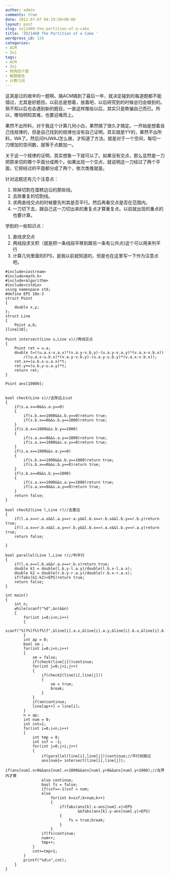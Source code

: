 ```yaml
---
author: admin
comments: true
date: 2012-07-07 04:19:58+00:00
layout: post
slug: zoj1460-the-partition-of-a-cake
title: 'ZOJ1460 The Partition of a Cake '
wordpress_id: 124
categories:
- ACM
- Zoj
tags:
- ACM
- Zoj
- 狗狗四十题
- 解题报告
- 计算几何
---
```


这真是过的艰辛的一题啊。搞ACM搞到了最后一年，就决定碰到的每道题都不能错过，尤其是好题目。以前总是想着，放着吧，以后研究到的时候总归会做到的。熟不知以后也会遇到新的题目，一直这样推给以后，其实只是欺骗自己而已。所以，哪怕明知其难，也要迎难而上。

果然不出所料，对于我这个计算几何小白，果然搞了很久才搞定。一开始是想着自己找规律的，但是自己找到的规律也没有自己证明，其实就是YY的，果然不出所料，WA了。然后问HJWAJ怎么做，才知道了方法。就是对于一个空间，每切一刀增加的空间数，就等于点数加一。

关于这一个规律的证明，其实想象一下就可以了。如果没有交点，那么显然是一刀把原来切的哪个平面分成两个。如果出现一个交点，就说明这一刀经过了两个平面，它把经过的平面都分成了两个，依次类推就是。

针对这题还有几个注意点：

1. 除掉切割在蛋糕边沿的那些线。
2. 去除重复的切割线。
3. 求两直线交点的时候要先判其是否平行。然后再看交点是否在范围内。
4. 一刀切下去，跟自己这一刀切出来的重复点才算重复点。以前就出现的重点的也要计算。

学到的一些知识点：

1. 直线求交点
2. 两线段求叉积（就是把一条线段平移到跟另一条有公共点)这个可以用来判平行
3. 计算几何里面的EPS，是我以前就知道的，但是也在这里写一下作为注意点吧。


```
#include<iostream>
#include<math.h>
#include<algorithm>
#include<cstdio>
using namespace std;
#define EPS 10e-3
struct Point 
{
	double x,y;
};
struct Line
{
	Point a,b;
}line[10];

Point intersect(Line u,Line v)//两线交点
{
	Point ret = u.a;
	double t=((u.a.x-v.a.x)*(v.a.y-v.b.y)-(u.a.y-v.a.y)*(v.a.x-v.b.x))
		/((u.a.x-u.b.x)*(v.a.y-v.b.y)-(u.a.y-u.b.y)*(v.a.x-v.b.x));
	ret.x+=(u.b.x-u.a.x)*t;
	ret.y+=(u.b.y-u.a.y)*t;
	return ret;
}

Point ans[10000];


bool check(Line s)//去除边上cut
{
	if(s.a.x==0&&s.a.y==0)
	{
		if(s.b.x==1000&&s.b.y==0)return true;
		if(s.b.x==0&&s.b.y==1000)return true;
	}
	if(s.b.x==1000&&s.b.y==1000)
	{
		if(s.a.x==0&&s.a.y==1000)return true;
		if(s.a.x==1000&&s.a.y==0)return true;
	}
	if(s.a.x==1000&&s.a.y==0)
	{
		if(s.b.x==1000&&s.b.y==1000)return true;
		if(s.b.x==0&&s.b.y==0)return true;
	}
	if(s.b.x==0&&s.b.y==1000)
	{
		if(s.a.x==1000&&s.a.y==1000)return true;
		if(s.a.x==0&&s.a.y==0)return true;
	}
	return false;
}

bool check2(Line l,Line r)//去重边
{
	if(l.a.x==r.a.x&&l.a.y==r.a.y&&l.b.x==r.b.x&&l.b.y==r.b.y)return true;
	if(l.a.x==r.b.x&&l.a.y==r.b.y&&l.b.x==r.a.x&&l.b.y==r.a.y)return true;
	return false;

}

bool parallel(Line l,Line r)//判平行
{
	if(l.a.x==l.b.x&&r.a.x==r.b.x)return true;
	double k1 = double(l.b.y-l.a.y)/double(l.b.x-l.a.x);
	double k2 = double(r.b.y-r.a.y)/double(r.b.x-r.a.x);
	if(fabs(k1-k2)<EPS)return true;
	return false;
}

int main()
{
	int n;
	while(scanf("%d",&n)&&n)
	{
		for(int i=0;i<n;i++)
		{
			scanf("%lf%lf%lf%lf",&line[i].a.x,&line[i].a.y,&line[i].b.x,&line[i].b.y);
		}
		int ap = 0;
		bool sm ;
		for(int i=0;i<n;i++)
		{
			sm = false;
			if(check(line[i]))continue;
			for(int j=0;j<i;j++)
			{
				if(check2(line[i],line[j]))
				{
					sm = true;
					break;
				}
			}
			if(sm)continue;
			line[ap++] = line[i];
		}
		n = ap;
		int num = 0;
		int cnt=1;
		for(int i=0;i<n;i++)
		{
			int tmp = 0;
			int ssf = -1;
			for(int j=0;j<i;j++)
			{
				if(parallel(line[i],line[j]))continue;//平行则跳过
				ans[num]= intersect(line[i],line[j]);
				if(ans[num].x>0&&ans[num].x<1000&&ans[num].y>0&&ans[num].y<1000);//在界内才算
				else continue;
				bool fs = false;
				if(ssf==-1)ssf = num;
				else 
					for(int k=ssf;k<num;k++)
					{
						if(fabs(ans[k].x-ans[num].x)<EPS
								&&fabs(ans[k].y-ans[num].y)<EPS)
						{
							fs = true;break;
						}
					}
				if(fs)continue;
				num++;
				tmp++;
			}
			cnt+=tmp+1;
		}
		printf("%d\n",cnt);
	}
}

```
